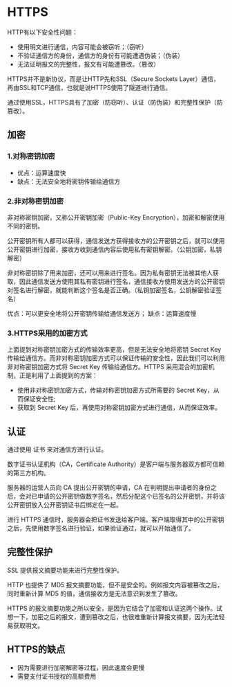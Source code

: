 # HTTPS
HTTP有以下安全性问题：
- 使用明文进行通信，内容可能会被窃听；（窃听）
- 不验证通信方的身份，通信方的身份有可能遭遇伪装；（伪装）
- 无法证明报文的完整性，报文有可能遭篡改。（篡改）

HTTPS并不是新协议，而是让HTTP先和SSL（Secure Sockets Layer）通信，再由SSL和TCP通信，也就是说HTTPS使用了隧道进行通信。

通过使用SSL，HTTPS具有了加密（防窃听）、认证（防伪装）和完整性保护（防篡改）。

## 加密
### 1.对称密钥加密
- 优点：运算速度快
- 缺点：无法安全地将密钥传输给通信方

### 2.非对称密钥加密
非对称密钥加密，又称公开密钥加密（Public-Key Encryption），加密和解密使用不同的密钥。

公开密钥所有人都可以获得，通信发送方获得接收方的公开密钥之后，就可以使用公开密钥进行加密，接收方收到通信内容后使用私有密钥解密。（公钥加密，私钥解密）

非对称密钥除了用来加密，还可以用来进行签名。因为私有密钥无法被其他人获取，因此通信发送方使用其私有密钥进行签名，通信接收方使用发送方的公开密钥对签名进行解密，就能判断这个签名是否正确。（私钥加密签名，公钥解密验证签名）

优点：可以更安全地将公开密钥传输给通信发送方；
缺点：运算速度慢

### 3.HTTPS采用的加密方式
上面提到对称密钥加密方式的传输效率更高，但是无法安全地将密钥 Secret Key 传输给通信方。而非对称密钥加密方式可以保证传输的安全性，因此我们可以利用非对称密钥加密方式将 Secret Key 传输给通信方。HTTPS 采用混合的加密机制，正是利用了上面提到的方案：

- 使用非对称密钥加密方式，传输对称密钥加密方式所需要的 Secret Key，从而保证安全性;
- 获取到 Secret Key 后，再使用对称密钥加密方式进行通信，从而保证效率。

## 认证
通过使用 证书 来对通信方进行认证。

数字证书认证机构（CA，Certificate Authority）是客户端与服务器双方都可信赖的第三方机构。

服务器的运营人员向 CA 提出公开密钥的申请，CA 在判明提出申请者的身份之后，会对已申请的公开密钥做数字签名，然后分配这个已签名的公开密钥，并将该公开密钥放入公开密钥证书后绑定在一起。

进行 HTTPS 通信时，服务器会把证书发送给客户端。客户端取得其中的公开密钥之后，先使用数字签名进行验证，如果验证通过，就可以开始通信了。

## 完整性保护
SSL 提供报文摘要功能来进行完整性保护。

HTTP 也提供了 MD5 报文摘要功能，但不是安全的。例如报文内容被篡改之后，同时重新计算 MD5 的值，通信接收方是无法意识到发生了篡改。

HTTPS 的报文摘要功能之所以安全，是因为它结合了加密和认证这两个操作。试想一下，加密之后的报文，遭到篡改之后，也很难重新计算报文摘要，因为无法轻易获取明文。

## HTTPS的缺点
- 因为需要进行加密解密等过程，因此速度会更慢
- 需要支付证书授权的高额费用

